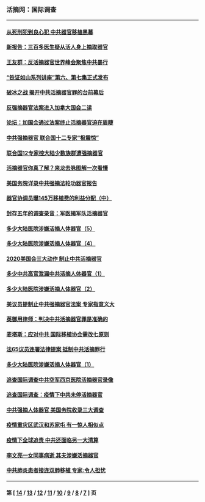### 活摘网：国际调查
---
#### [从死刑犯到良心犯 中共器官移植黑幕](../../pages/nf5947/n13764669.md?07270430) 
#### [新报告：三百多医生疑从活人身上摘取器官](../../pages/nf5947/n13703044.md?07270430) 
#### [王友群：反活摘器官世界峰会聚焦中共暴行](../../pages/nf5947/n13250738.md?07270430) 
#### [“铁证如山系列讲座”第六、第七集正式发布](../../pages/nf5947/n13106287.md?07270430) 
#### [破冰之战 揭开中共活摘器官罪的台前幕后](../../pages/nf5947/n13082457.md?07270430) 
#### [反强摘器官法案进入加拿大国会二读](../../pages/nf5947/n13033450.md?07270430) 
#### [论坛：加国会通过法案终止活摘器官迫在眉睫](../../pages/nf5947/n13029839.md?07270430) 
#### [中共强摘器官 联合国十二专家“极震惊”](../../pages/nf5947/n13024313.md?07270430) 
#### [联合国12专家控大陆少数族群遭强摘器官](../../pages/nf5947/n13023877.md?07270430) 
#### [活摘器官你真了解？来龙去脉图解一次看懂](../../pages/nf5947/n13013820.md?07270430) 
#### [美国务院详录中共强摘法轮功器官报告](../../pages/nf5947/n12944519.md?07270430) 
#### [器官协调员曝145万移植费的利益分配（中）](../../pages/nf5947/n12894547.md?07270430) 
#### [封存五年的调查录音：军医揭军队活摘器官](../../pages/nf5947/n12798692.md?07270430) 
#### [多少大陆医院涉嫌活摘人体器官（5）](../../pages/nf5947/n12768383.md?07270430) 
#### [多少大陆医院涉嫌活摘人体器官（4）](../../pages/nf5947/n12664434.md?07270430) 
#### [2020美国会三大动作 制止中共活摘器官](../../pages/nf5947/n12682004.md?07270430) 
#### [多少中共高官泄漏中共活摘人体器官（1）](../../pages/nf5947/n12671234.md?07270430) 
#### [多少大陆医院涉嫌活摘人体器官（2）](../../pages/nf5947/n12655589.md?07270430) 
#### [美议员提制止中共强摘器官法案 专家指意义大](../../pages/nf5947/n12630561.md?07270430) 
#### [英御用律师：判决中共活摘器官罪是准确的](../../pages/nf5947/n12580740.md?07270430) 
#### [麦塔斯：应对中共 国际移植协会需改七原则](../../pages/nf5947/n12514711.md?07270430) 
#### [法65议员连署法律提案 抵制中共活摘罪行](../../pages/nf5947/n12437047.md?07270430) 
#### [多少大陆医院涉嫌活摘人体器官（1）](../../pages/nf5947/n12414284.md?07270430) 
#### [追查国际调查中共空军西京医院活摘器官录像](../../pages/nf5947/n12348837.md?07270430) 
#### [追查国际调查：疫情下中共未停活摘器官](../../pages/nf5947/n12273415.md?07270430) 
#### [中共强摘人体器官 美国务院收录三大调查](../../pages/nf5947/n12181488.md?07270430) 
#### [疫情重灾区武汉和苏家屯 有一惊人相似点](../../pages/nf5947/n12150824.md?07270430) 
#### [疫情下全球追责 中共还面临另一大清算](../../pages/nf5947/n12070397.md?07270430) 
#### [李文亮一女同事病逝 其夫涉嫌活摘器官](../../pages/nf5947/n11957882.md?07270430) 
#### [中共肺炎患者接连双肺移植 专家:令人担忧](../../pages/nf5947/n11945516.md?07270430) 

---
#### 第 [ [14](./14.md?07270430) / [13](./13.md?07270430) / [12](./12.md?07270430) / [11](./11.md?07270430) / [10](./10.md?07270430) / [9](./9.md?07270430) / [8](./8.md?07270430) / [7](./7.md?07270430) ] 页
